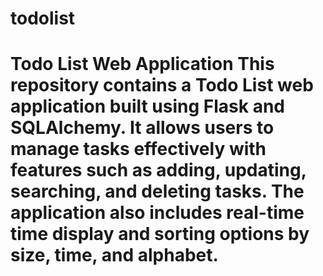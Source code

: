 # todolist
# Todo List Web Application  This repository contains a Todo List web application built using Flask and SQLAlchemy. It allows users to manage tasks effectively with features such as adding, updating, searching, and deleting tasks. The application also includes real-time time display and sorting options by size, time, and alphabet.
